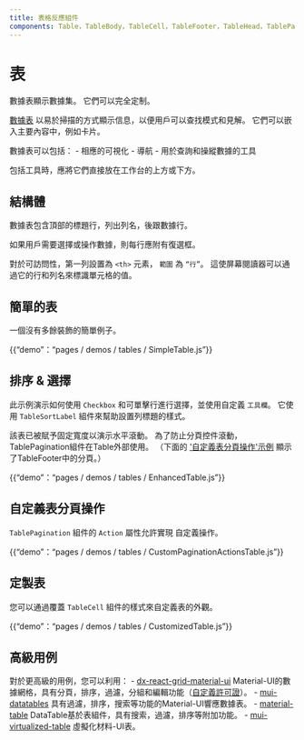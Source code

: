 ```yaml
---
title: 表格反應組件
components: Table，TableBody，TableCell，TableFooter，TableHead，TablePagination，TableRow，TableSortLabel
---
```

# 表

<p class="description">數據表顯示數據集。 它們可以完全定制。</p>

[數據表](https://material.io/design/components/data-tables.html) 以易於掃描的方式顯示信息，以便用戶可以查找模式和見解。 它們可以嵌入主要內容中，例如卡片。

數據表可以包括： - 相應的可視化 - 導航 - 用於查詢和操縱數據的工具

包括工具時，應將它們直接放在工作台的上方或下方。

## 結構體

數據表包含頂部的標題行，列出列名，後跟數據行。

如果用戶需要選擇或操作數據，則每行應附有復選框。

對於可訪問性，第一列設置為 `<th>` 元素， `範圍` 為 `“行”`。 這使屏幕閱讀器可以通過它的行和列名來標識單元格的值。

## 簡單的表

一個沒有多餘裝飾的簡單例子。

{{“demo”：“pages / demos / tables / SimpleTable.js”}}

## 排序 & 選擇

此示例演示如何使用 `Checkbox` 和可單擊行進行選擇，並使用自定義 `工具欄`。 它使用 `TableSortLabel` 組件來幫助設置列標題的樣式。

該表已被賦予固定寬度以演示水平滾動。 為了防止分頁控件滾動，TablePagination組件在Table外部使用。 （下面的 ['自定義表分頁操作'示例](#custom-table-pagination-action) 顯示了TableFooter中的分頁。）

{{“demo”：“pages / demos / tables / EnhancedTable.js”}}

## 自定義表分頁操作

`TablePagination` 組件的 `Action` 屬性允許實現 自定義操作。

{{“demo”：“pages / demos / tables / CustomPaginationActionsTable.js”}}

## 定製表

您可以通過覆蓋 `TableCell` 組件的樣式來自定義表的外觀。

{{“demo”：“pages / demos / tables / CustomizedTable.js”}}

## 高級用例

對於更高級的用例，您可以利用： - [dx-react-grid-material-ui](https://devexpress.github.io/devextreme-reactive/react/grid/) Material-UI的數據網格，具有分頁，排序，過濾，分組和編輯功能（[自定義許可證](https://js.devexpress.com/licensing/)）。 - [mui-datatables](https://github.com/gregnb/mui-datatables) 具有過濾，排序，搜索等功能的Material-UI響應數據表。 - [material-table](https://github.com/mbrn/material-table) DataTable基於表組件，具有搜索，過濾，排序等附加功能。 - [mui-virtualized-table](https://github.com/techniq/mui-virtualized-table) 虛擬化材料-UI表。